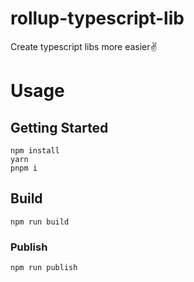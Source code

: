 # rollup-typescript-lib
Create typescript libs more easier✌


# Usage

## Getting Started
```
npm install
yarn
pnpm i
```

## Build
```
npm run build
```

### Publish
```
npm run publish
```